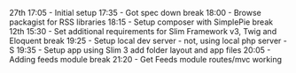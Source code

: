 27th	17:05 - Initial setup
		17:35 - Got spec down
		break
		18:00 - Browse packagist for RSS libraries
		18:15 - Setup composer with SimplePie 
		break
12th	15:30 - Set additional requirements for Slim Framework v3, Twig and Eloquent
		break
		19:25 - Setup local dev server - not, using local php server -S
		19:35 - Setup app using Slim 3 add folder layout and app files
		20:05 - Adding feeds module
		break
		21:20 - Get Feeds module routes/mvc working
